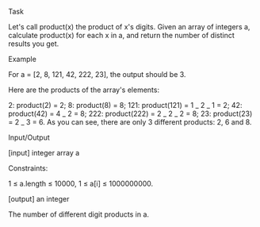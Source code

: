 Task

Let's call product(x) the product of x's digits. Given an array of
integers a, calculate product(x) for each x in a, and return the number
of distinct results you get.

Example

For a = [2, 8, 121, 42, 222, 23], the output should be 3.

Here are the products of the array's elements:

2: product(2) = 2;
8: product(8) = 8;
121: product(121) = 1 _ 2 _ 1 = 2;
42: product(42) = 4 _ 2 = 8;
222: product(222) = 2 _ 2 _ 2 = 8;
23: product(23) = 2 _ 3 = 6.
As you can see, there are only 3 different products: 2, 6 and 8.

Input/Output

[input] integer array a

Constraints:

1 ≤ a.length ≤ 10000,
1 ≤ a[i] ≤ 1000000000.

[output] an integer

The number of different digit products in a.
